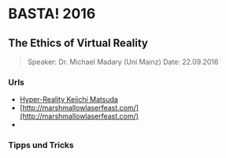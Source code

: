 # BASTA! 2016 #

## The Ethics of Virtual Reality ##

> Speaker: Dr. Michael Madary  (Uni Mainz)
> Date: 22.09.2016



### Urls ###

- [Hyper-Reality Keiichi Matsuda](https://vimeo.com/166807261)
- [http://marshmallowlaserfeast.com/](http://marshmallowlaserfeast.com/)
-

### Tipps und Tricks ###